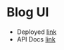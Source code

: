# Blog UI

- Deployed [link](https://blog-nl.herokuapp.com/)
- API Docs [link](https://nl253.github.io/BlogUI)
